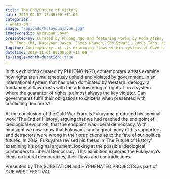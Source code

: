 ```yaml
---
title: The End/Future of History
date: 2019-02-07 13:30:00 +11:00
categories:
- whats-on
image: "/uploads/katayounjavan.jpg"
image-credit: Katayoun Javan
presented-by: Curated by Phuong Ngo and featuring works by Hoda Afsha, Lara Chamas,
  Yu Fung Chi, Katayoun Javan, James Nguyen, Sha Sawari, Cyrus Tang, and Truc Truong.
tagline: Contemporary artists examining flaws within systems of Government.
datetime: 2019-11-01 00:00:00 +11:00
is-single-month-duration: true
---
```


In this exhibition curated by PHUONG NGO, contemporary artists examine how rights are simultaneously upheld and violated by government. In an international system that has been dominated by Western ideology, a fundamental flaw exists with the administering of rights. It is a system where the guarantor of rights is almost always the key violator. Can governments fulfil their obligations to citizens when presented with conflicting demands?

At the conclusion of the Cold War Francis Fukuyama produced his seminal work ‘The End of History’, arguing that we had reached the end point of ideological evolution; that the endpoint was liberal democracy. With hindsight we now know that Fukuyama and a great many of his supporters and detractors were wrong in their predictions as to the fate of our political futures. In 2012, Fukuyama revised his thesis in ‘The Future of History’ examining his original argument, looking at the possible ideological contenders to Liberal Democracy. This exhibition explores the Fukuyama’s ideas on liberal democracies, their flaws and contradictions. 


Presented by The SUBSTATION and HYPHENATED PROJECTS as part of DUE WEST FESTIVAL.